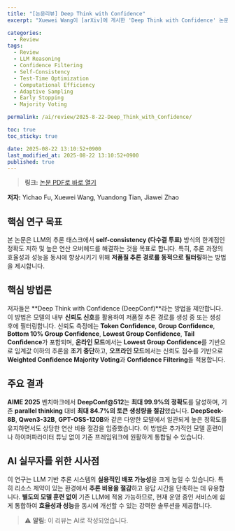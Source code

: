 ```yaml
---
title: "[논문리뷰] Deep Think with Confidence"
excerpt: "Xuewei Wang이 [arXiv]에 게시한 'Deep Think with Confidence' 논문에 대한 자세한 리뷰입니다."

categories:
  - Review
tags:
  - Review
  - LLM Reasoning
  - Confidence Filtering
  - Self-Consistency
  - Test-Time Optimization
  - Computational Efficiency
  - Adaptive Sampling
  - Early Stopping
  - Majority Voting

permalink: /ai/review/2025-8-22-Deep_Think_with_Confidence/

toc: true
toc_sticky: true

date: 2025-08-22 13:10:52+0900
last_modified_at: 2025-08-22 13:10:52+0900
published: true
---
```

> **링크:** [논문 PDF로 바로 열기](https://arxiv.org/abs/2508.15260)

**저자:** Yichao Fu, Xuewei Wang, Yuandong Tian, Jiawei Zhao



## 핵심 연구 목표
본 논문은 LLM의 추론 태스크에서 **self-consistency (다수결 투표)** 방식의 한계점인 정확도 저하 및 높은 연산 오버헤드를 해결하는 것을 목표로 합니다. 특히, 추론 과정의 효율성과 성능을 동시에 향상시키기 위해 **저품질 추론 경로를 동적으로 필터링**하는 방법을 제시합니다.

## 핵심 방법론
저자들은 **Deep Think with Confidence (DeepConf)**라는 방법을 제안합니다. 이 방법은 모델의 내부 **신뢰도 신호**를 활용하여 저품질 추론 경로를 생성 중 또는 생성 후에 필터링합니다. 신뢰도 측정에는 **Token Confidence**, **Group Confidence**, **Bottom 10% Group Confidence**, **Lowest Group Confidence**, **Tail Confidence**가 포함되며, **온라인 모드**에서는 **Lowest Group Confidence**를 기반으로 임계값 이하의 추론을 **조기 중단**하고, **오프라인 모드**에서는 신뢰도 점수를 기반으로 **Weighted Confidence Majority Voting**과 **Confidence Filtering**을 적용합니다.

## 주요 결과
**AIME 2025** 벤치마크에서 **DeepConf@512**는 **최대 99.9%의 정확도**를 달성하며, 기존 **parallel thinking** 대비 **최대 84.7%의 토큰 생성량을 절감**했습니다. **DeepSeek-8B**, **Qwen3-32B**, **GPT-OSS-120B**와 같은 다양한 모델에서 일관되게 높은 정확도를 유지하면서도 상당한 연산 비용 절감을 입증했습니다. 이 방법은 추가적인 모델 훈련이나 하이퍼파라미터 튜닝 없이 기존 프레임워크에 원활하게 통합될 수 있습니다.

## AI 실무자를 위한 시사점
이 연구는 LLM 기반 추론 시스템의 **실용적인 배포 가능성**을 크게 높일 수 있습니다. 특히 리소스 제약이 있는 환경에서 **추론 비용을 절감**하고 응답 시간을 단축하는 데 유용합니다. **별도의 모델 훈련 없이** 기존 LLM에 적용 가능하므로, 현재 운영 중인 서비스에 쉽게 통합하여 **효율성과 성능**을 동시에 개선할 수 있는 강력한 솔루션을 제공합니다.

> ⚠️ **알림:** 이 리뷰는 AI로 작성되었습니다.